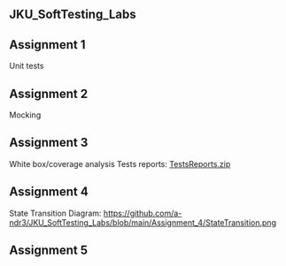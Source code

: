 ## JKU_SoftTesting_Labs

## Assignment 1

Unit tests


## Assignment 2

Mocking


## Assignment 3

White box/coverage analysis
Tests reports: [TestsReports.zip](https://github.com/a-ndr3/JKU_SoftTesting_Labs/files/11129087/TestsReports.zip)

## Assignment 4

State Transition Diagram: https://github.com/a-ndr3/JKU_SoftTesting_Labs/blob/main/Assignment_4/StateTransition.png

## Assignment 5
